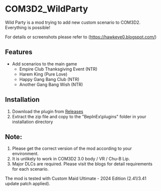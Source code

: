 # COM3D2_WildParty

Wild Party is a mod trying to add new custom scenario to COM3D2.<br>
Everything is possible!<br>

For details or screenshots please refer to (https://hawkeye0.blogspot.com/)

## Features

- Add scenarios to the main game
  - Empire Club Thanksgiving Event (NTR)
  - Harem King (Pure Love)
  - Happy Gang Bang Club (NTR)
  - Another Gang Bang Wish (NTR)
 


## Installation
1. Download the plugin from [Releases](https://github.com/hawkeye-e/COM3D2_WildParty/releases)
2. Extract the zip file and copy to the "BepInEx\plugins" folder in your installation directory

## Note:
1. Please get the correct version of the mod according to your environment.
2. It is unlikely to work in COM3D2 3.0 body / VR / Chu-B Lip.
3. Major DLCs are required. Please visit the blogs for detail requirements for each scenario.

The mod is tested with Custom Maid Ultimate - 2024 Edition (2.41/3.41 update patch applied).
